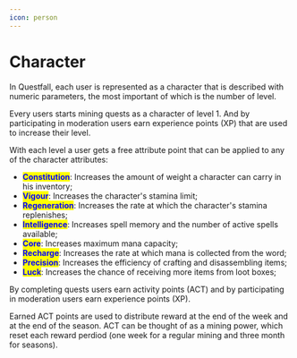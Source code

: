 ```yaml
---
icon: person
---
```


# Character

In Questfall, each user is represented as a character that is described with numeric parameters, the most important of which is the number of level.&#x20;

Every users starts mining quests as a character of level 1. And by participating in moderation users earn experience points (XP) that are used to increase their level.

With each level a user gets a free attribute point that can be applied to any of the character attributes:

* <mark style="color:blue;">**Constitution**</mark>: Increases the amount of weight a character can carry in his inventory;
* <mark style="color:blue;">**Vigour**</mark>: Increases the character's stamina limit;
* <mark style="color:blue;">**Regeneration**</mark>: Increases the rate at which the character's stamina replenishes;
* <mark style="color:blue;">**Intelligence**</mark>: Increases spell memory and the number of active spells available;
* <mark style="color:blue;">**Core**</mark>: Increases maximum mana capacity;
* <mark style="color:blue;">**Recharge**</mark>: Increases the rate at which mana is collected from the word;
* <mark style="color:blue;">**Precision**</mark>: Increases the efficiency of crafting and disassembling items;
* <mark style="color:blue;">**Luck**</mark>: Increases the chance of receiving more items from loot boxes;

By completing quests users earn activity points (ACT) and by participating in moderation users earn experience points (XP).

Earned ACT points are used to distribute reward at the end of the week and at the end of the season. ACT can be thought of as a mining power, which reset each reward perdiod (one week for a regular mining and three month for seasons).

